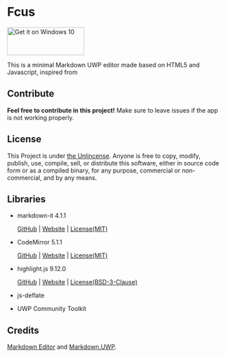 # Fcus

<a href="https://www.microsoft.com/store/apps/9nblggh4trr4?ocid=badge"><img height="65" width="180" alt="Get it on Windows 10" src="https://assets.windowsphone.com/f2f77ec7-9ba9-4850-9ebe-77e366d08adc/English_Get_it_Win_10_InvariantCulture_Default.png"/></a>

This is a minimal Markdown UWP editor made based on HTML5 and Javascript, inspired from 

## Contribute

**Feel free to contribute in this project!** Make sure to leave issues if the app is not working properly.

## License

This Project is under [the Unlincense](https://github.com/patrick330602/Fcus/blob/master/LICENSE). Anyone is free to copy, modify, publish, use, compile, sell, or distribute this software, either in source code form or as a compiled binary, for any purpose, commercial or non-commercial, and by any means.

## Libraries

+ markdown-it 4.1.1

  [GitHub](https://github.com/markdown-it/markdown-it) | [Website](https://markdown-it.github.io/) | [License(MIT)](https://github.com/markdown-it/markdown-it/blob/master/LICENSE)

+ CodeMirror 5.1.1

  [GitHub](https://github.com/codemirror/codemirror) | [Website](http://codemirror.net/) | [License(MIT)](http://codemirror.net/LICENSE)

+ highlight.js 9.12.0

  [GitHub]() | [Website](http://softwaremaniacs.org/soft/highlight/en/) | [License(BSD-3-Clause)](https://github.com/isagalaev/highlight.js/blob/master/LICENSE)

+ js-deflate

+ UWP Community Toolkit

## Credits

[Markdown Editor](https://github.com/jbt/markdown-editor) and [Markdown.UWP](https://github.com/chenguanzhou/MarkDown.UWP).